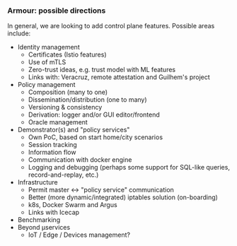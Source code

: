 ### Armour: possible directions

In general, we are looking to add control plane features. Possible areas include:

- Identity management
    - Certificates (Istio features)
    - Use of mTLS
    - Zero-trust ideas, e.g. trust model with ML features
    - Links with: Veracruz, remote attestation and Guilhem's project
- Policy management
    - Composition (many to one)
    - Dissemination/distribution (one to many)
    - Versioning & consistency
    - Derivation: logger and/or GUI editor/frontend
    - Oracle management
- Demonstrator(s) and "policy services"
    - Own PoC, based on start home/city scenarios
    - Session tracking
    - Information flow
    - Communication with docker engine
    - Logging and debugging (perhaps some support for SQL-like queries, record-and-replay, etc.)
- Infrastructure
    - Permit master <-> "policy service" communication
    - Better (more dynamic/integrated) iptables solution (on-boarding)
    - k8s, Docker Swarm and Argus
    - Links with Icecap
- Benchmarking
- Beyond μservices
    - IoT / Edge / Devices management?